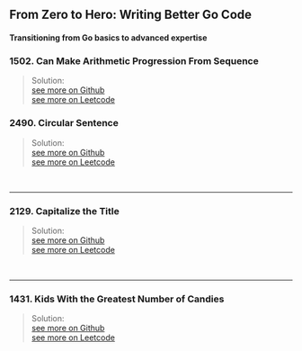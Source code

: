 ## From Zero to Hero: Writing Better Go Code

#### Transitioning from Go basics to advanced expertise <br/>

### 1502. Can Make Arithmetic Progression From Sequence
> Solution: <br/>
[see more on Github](https://github.com/TranTuanNghia94/daily-algo/blob/main/algorithm/algo_nov_05_2024.go)<br/>
[see more on Leetcode](https://leetcode.com/problems/can-make-arithmetic-progression-from-sequence/solutions/6009471/go-100-fast-without-sorting/)


### 2490. Circular Sentence
> Solution: <br/>
[see more on Github](https://github.com/TranTuanNghia94/daily-algo/blob/main/algorithm/algo_nov_02_2024.go#L105)<br/>
[see more on Leetcode](https://leetcode.com/problems/circular-sentence/solutions/5995892/go-100-fast/)


<br/>
<hr />

### 2129. Capitalize the Title
> Solution: <br/>
[see more on Github](https://github.com/TranTuanNghia94/daily-algo/blob/main/algorithm/algo_nov_02_2024.go#L125)<br/>
[see more on Leetcode](https://leetcode.com/problems/capitalize-the-title/solutions/5994395/golang-100-fast-ver-118/)


<br/>
<hr />

### 1431. Kids With the Greatest Number of Candies
> Solution: <br/>
[see more on Github](https://github.com/TranTuanNghia94/daily-algo/blob/main/algorithm/algo_nov_02_2024.go#L347) <br/>
[see more on Leetcode](https://leetcode.com/problems/kids-with-the-greatest-number-of-candies/solutions/5990383/find-the-largest-number-in-the-array/)

